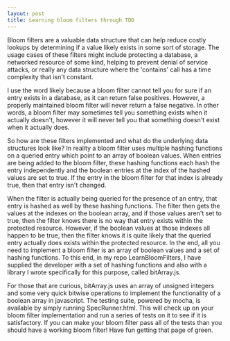 ```yaml
---
layout: post
title: Learning bloom filters through TDD
---
```


Bloom filters are a valuable data structure that can help reduce costly lookups 
by determining if a value likely exists in some sort of storage.  The usage
cases of these filters might include protecting a database, a networked resource
of some kind, helping to prevent denial of service attacks, or really any data
structure where the 'contains' call has a time complexity that isn't constant.  
  
I use the word likely because a bloom filter cannot tell you for sure if an 
entry exists in a database, as it can return false positives.  However, a 
properly maintained bloom filter will never return a false negative.  In other
words, a bloom filter may sometimes tell you something exists when it actually
doesn't, however it will never tell you that something doesn't exist when it 
actually does.  
  
So how are these filters implemented and what do the underlying data structures
look like?  In reality a bloom filter uses multiple hashing functions on a 
queried entry which point to an array of boolean values.  When entries are
being added to the bloom filter, these hashing functions each hash the entry
independently and the boolean entries at the index of the hashed values are 
set to true.  If the entry in the bloom filter for that index is already true,
then that entry isn't changed.  
  
When the filter is actually being queried for the presence of an entry, that
entry is hashed as well by these hashing functions.  The filter then gets the 
values at the indexes on the boolean array, and if those values aren't set to
true, then the filter knows there is no way that entry exists within the
protected resource.  However, if the boolean values at those indexes all happen
to be true, then the filter knows it is quite likely that the queried entry
actually does exists within the protected resource.  In the end, all you need
to implement a bloom filter is an array of boolean values and a set of hashing
functions.  To this end, in my repo LearnBloomFilters, I have supplied the
developer with a set of hashing functions and also with a library I wrote 
specifically for this purpose, called bitArray.js.
  
For those that are curious, bitArray.js uses an array of unsigned integers and 
some very quick bitwise operations to implement the functionality of a boolean
array in javascript.  The testing suite, powered by mocha, is available by
simply running SpecRunner.html.  This will check up on your bloom filter 
implementation and run a series of tests on it to see if it is satisfactory.
If you can make your bloom filter pass all of the tests than you should have
a working bloom filter!  Have fun getting that page of green.
